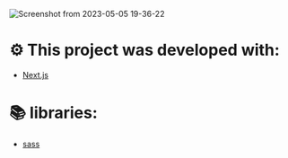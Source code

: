 ![Screenshot from 2023-05-05 19-36-22](https://user-images.githubusercontent.com/102697831/236580237-fbbb3d16-e912-4e9e-b839-21f7fe118e3e.png)


# ⚙️ This project was developed with:

- [Next.js](https://nextjs.org/docs)

# 📚 libraries:

- [sass](https://sass-lang.com/)
